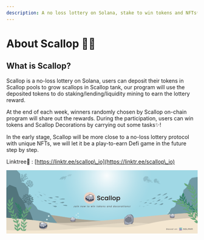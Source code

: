 ```yaml
---
description: A no loss lottery on Solana, stake to win tokens and NFTs✨!
---
```


# About Scallop 🦪🍴

## **What is Scallop?**

Scallop is a no-loss lottery on Solana, users can deposit their tokens in Scallop pools to grow scallops in Scallop tank, our program will use the deposited tokens to do staking/lending/liquidity mining to earn the lottery reward.

At the end of each week, winners randomly chosen by Scallop on-chain program will share out the rewards. During the participation, users can win tokens and Scallop Decorations by carrying out some tasks✨!

In the early stage, Scallop will be more close to a no-loss lottery protocol with unique NFTs, we will let it be a play-to-earn Defi game in the future step by step.

Linktree🌲 : [https://linktr.ee/scallop\_io](https://linktr.ee/scallop\_io)

![](.gitbook/assets/scallop-feng-mian-0926.png)
